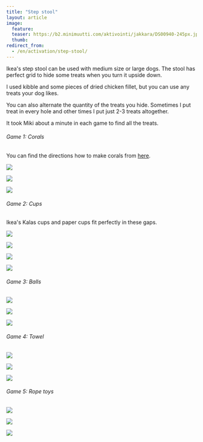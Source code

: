 ```yaml
---
title: "Step stool"
layout: article
image:
  feature:
  teaser: https://b2.minimuutti.com/aktivointi/jakkara/DS00940-245px.jpg
  thumb:
redirect_from:
  - /en/activation/step-stool/
---
```


Ikea's step stool can be used with medium size or large dogs. The stool has perfect grid to hide some treats when you turn it upside down.

I used kibble and some pieces of dried chicken fillet, but you can use any treats your dog likes.

You can also alternate the quantity of the treats you hide. Sometimes I put treat in every hole and other times I put just 2-3 treats altogether.

It took Miki about a minute in each game to find all the treats.

###### Game 1: Corals

You can find the directions how to make corals from [here](/en/brain-games/corals/).

![](https://b2.minimuutti.com/aktivointi/jakkara/DS00935-800px.jpg)

![](https://b2.minimuutti.com/aktivointi/jakkara/DS00933-800px.jpg)

![](https://b2.minimuutti.com/aktivointi/jakkara/DS00940-800px.jpg)

###### Game 2: Cups

Ikea's Kalas cups and paper cups fit perfectly in these gaps.

![](https://b2.minimuutti.com/aktivointi/jakkara/DS01055-800px.jpg)

![](https://b2.minimuutti.com/aktivointi/jakkara/DS01057-800px.jpg)

![](https://b2.minimuutti.com/aktivointi/jakkara/DS01072-800px.jpg)

![](https://b2.minimuutti.com/aktivointi/jakkara/DS01089-800px.jpg)

###### Game 3: Balls

![](https://b2.minimuutti.com/aktivointi/jakkara/DS00949-800px.jpg)

![](https://b2.minimuutti.com/aktivointi/jakkara/DS00951-800px.jpg)

![](https://b2.minimuutti.com/aktivointi/jakkara/DS00967-800px.jpg)

###### Game 4: Towel

![](https://b2.minimuutti.com/aktivointi/jakkara/DS00917-800px.jpg)

![](https://b2.minimuutti.com/aktivointi/jakkara/DS00919-800px.jpg)

![](https://b2.minimuutti.com/aktivointi/jakkara/DS00926-800px.jpg)

###### Game 5: Rope toys

![](https://b2.minimuutti.com/aktivointi/jakkara/DS00973-800px.jpg)

![](https://b2.minimuutti.com/aktivointi/jakkara/DS00985-800px.jpg)

![](https://b2.minimuutti.com/aktivointi/jakkara/DS00994-800px.jpg)
